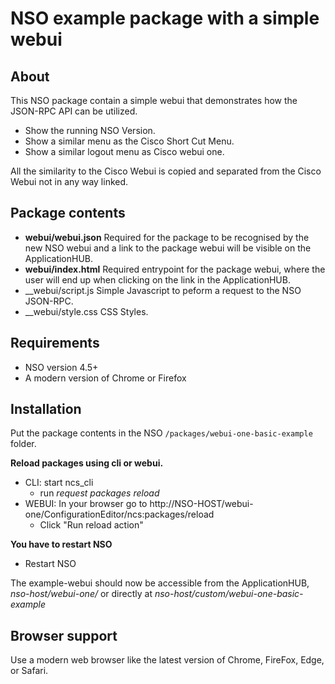 # NSO example package with a simple webui

## About
This NSO package contain a simple webui that demonstrates how the JSON-RPC API can be utilized.
* Show the running NSO Version.
* Show a similar menu as the Cisco Short Cut Menu.
* Show a similar logout menu as Cisco webui one.

All the similarity to the Cisco Webui is copied and separated from the Cisco Webui not in any way linked.

## Package contents
* __webui/webui.json__ Required for the package to be recognised by the new NSO webui and a link to the package webui will be visible on the ApplicationHUB.
* __webui/index.html__ Required entrypoint for the package webui, where the user will end up when clicking on the link in the ApplicationHUB.
* __webui/script.js Simple Javascript to peform a request to the NSO JSON-RPC.
* __webui/style.css CSS Styles.

## Requirements
* NSO version 4.5+
* A modern version of Chrome or Firefox

## Installation
Put the package contents in the NSO `/packages/webui-one-basic-example` folder.

__Reload packages using cli or webui.__
* CLI: start ncs_cli
  * run _request packages reload_
* WEBUI: In your browser go to http://NSO-HOST/webui-one/ConfigurationEditor/ncs:packages/reload
  * Click "Run reload action"

__You have to restart NSO__
* Restart NSO

The example-webui should now be accessible from the ApplicationHUB, _nso-host/webui-one/_ or directly at _nso-host/custom/webui-one-basic-example_

## Browser support
Use a modern web browser like the latest version of Chrome, FireFox, Edge, or Safari.
